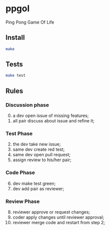 # ppgol

Ping Pong Game Of Life

## Install

```bash
make
```

## Tests

```bash
make test
```

## Rules

### Discussion phase

 0. a dev open issue of missing features;
 1. all pair discuss about issue and refine it;

### Test Phase

 2. the dev take new issue;
 3. same dev create red test;
 4. same dev open pull request;
 5. assign review to his/her pair;

### Code Phase

 6. dev make test green;
 7. dev add pair as reviewer;

### Review Phase

 8. reviewer approve or request changes;
 9. coder apply changes until reviewer approval;
 10. reviewer merge code and restart from step 2;

